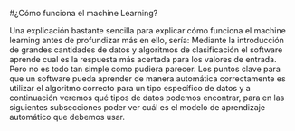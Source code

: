 #¿Cómo funciona el machine Learning?

Una explicación bastante sencilla para explicar cómo funciona el machine learning antes de profundizar más en ello, sería:
Mediante la introducción de grandes cantidades de datos y algoritmos de clasificación el software aprende cual es la respuesta más acertada para los valores de entrada.
Pero no es todo tan simple como pudiera parecer. Los puntos clave para que un software pueda aprender de manera automática correctamente es utilizar el algoritmo correcto para un tipo específico de datos y a continuación veremos qué tipos de datos podemos encontrar, para en las siguientes subsecciones poder ver cuál es el modelo de aprendizaje automático que debemos usar.

